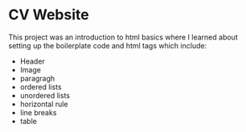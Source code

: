 # CV Website

This project was an introduction to html basics where I learned about setting up the boilerplate code and html tags which include:

- Header 
- Image
- paragragh 
- ordered lists
- unordered lists
- horizontal rule
- line breaks
- table
